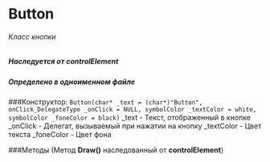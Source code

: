 # Button
###### Класс кнопки
##### Наследуется от controlElement
##### Определено в одноименном файле


###Конструктор:
`Button(char* _text = (char*)"Button", onClick_DelegateType _onClick = NULL, symbolColor _textColor = white, symbolColor _foneColor = black)`
_text - Текст, отображенный в кнопке
_onClick - Делегат, вызываемый при нажатии на кнопку
_textColor - Цвет текста
_foneColor - Цвет фона


###Методы
(Метод **Draw()** наследованный от **controlElement**)